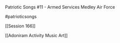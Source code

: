 Patriotic Songs #11 - Armed Services Medley Air Force

#patrioticsongs 

[[Session 166]]

[[Adoniram Activity Music Art]]

